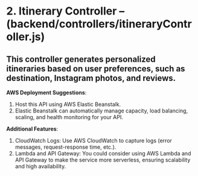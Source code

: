 # 2. Itinerary Controller – (backend/controllers/itineraryController.js)

## This controller generates personalized itineraries based on user preferences, such as destination, Instagram photos, and reviews.

**AWS Deployment Suggestions**:

1. Host this API using AWS Elastic Beanstalk. 
2. Elastic Beanstalk can automatically manage capacity, load balancing, scaling, and health monitoring for your API.

**Additional Features**:

1. CloudWatch Logs: Use AWS CloudWatch to capture logs (error messages, request-response time, etc.).
2. Lambda and API Gateway: You could consider using AWS Lambda and API Gateway to make the service more serverless, ensuring scalability and high availability.

<!-- How to implement it using node 

AWS-Enhancements\AWS-Lambda-Handler.js -->